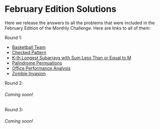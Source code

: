 # February Edition Solutions

Here we release the answers to all the problems that were included in the February Edition of the Monthly Challenge. Here are links to all of them:

Round 1:

- [Basketball Team](/Round1/Basketball%20Team.md)
- [Checked Pattern](/Round1/Checked%20Pattern.md)
- [K-th Longest Subarrays with Sum Less Than or Equal to M](/Round1/K-th%20Longest%20Subarrays%20with%20Sum%20Less%20Than%20or%20Equal%20to%20M.md)
- [Palindrome Permuations](/Round1/Palindrome%20Permutations.md)
- [Office Performance Analysis](/Round1/Office%20Performance%20Analysis.md)
- [Zombie Invasion](/Round1/Zombie%20Invasion.md)

Round 2:

###### Coming soon!

Round 3:

###### Coming soon!